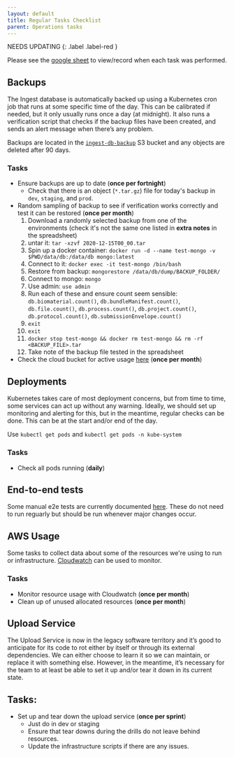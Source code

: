 ```yaml
---
layout: default
title: Regular Tasks Checklist
parent: Operations tasks
---
```


NEEDS UPDATING
{: .label .label-red }

Please see the [google sheet](https://docs.google.com/spreadsheets/d/1uUOWdthsXutBLhiax_mRs8mQ6UA3Zkr07jWdlqBrB1Q/edit#gid=0) to view/record when each task was performed.


## Backups
The Ingest database is automatically backed up using a Kubernetes cron job that runs at some specific time of the day. This can be calibrated if needed, but it only usually runs once a day (at midnight). It also runs a verification script that checks if the backup files have been created, and sends an alert message when there’s any problem.

Backups are located in the [`ingest-db-backup`](https://s3.console.aws.amazon.com/s3/buckets/ingest-db-backup?region=us-east-1) S3 bucket and any objects are deleted after 90 days.

### Tasks
- Ensure backups are up to date (**once per fortnight**)
    - Check that there is an object (`*.tar.gz`) file for today's backup in `dev`, `staging`, and `prod`.
- Random sampling of backup to see if verification works correctly and test it can be restored (**once per month**)
    1. Download a randomly selected backup from one of the environments (check it's not the same one listed in **extra notes** in the spreadsheet)
    2. untar it: `tar -xzvf 2020-12-15T00_00.tar`
    3. Spin up a docker container: `docker run -d --name test-mongo -v $PWD/data/db:/data/db mongo:latest`
    4. Connect to it: `docker exec -it test-mongo /bin/bash`
    5. Restore from backup: `mongorestore /data/db/dump/BACKUP_FOLDER/`
    6. Connect to mongo: `mongo`
    7. Use admin: `use admin`
    8. Run each of these and ensure count seem sensible: `db.biomaterial.count()`, `db.bundleManifest.count()`, `db.file.count()`, `db.process.count()`, `db.project.count()`, `db.protocol.count()`, `db.submissionEnvelope.count()`
    9. `exit`
    10. `exit`
    11. `docker stop test-mongo && docker rm test-mongo && rm -rf <BACKUP_FILE>.tar`
    12. Take note of the backup file tested in the spreadsheet
- Check the cloud bucket for active usage [here](https://s3.console.aws.amazon.com/s3/bucket/ingest-db-backup/metrics/bucket_metrics?region=us-east-1&tab=storage&period=2w) (**once per month**)

## Deployments
Kubernetes takes care of most deployment concerns, but from time to time, some services can act up without any warning. Ideally, we should set up monitoring and alerting for this, but in the meantime, regular checks can be done. This can be at the start and/or end of the day.

Use `kubectl get pods`
and `kubectl get pods -n kube-system`

### Tasks
- Check all pods running (**daily**)

## End-to-end tests
Some manual e2e tests are currently documented [here](e2e-tests.html). These do not need to run reguarly but should be run whenever major changes occur.


## AWS Usage
Some tasks to collect data about some of the resources we're using to run or infrastructure. [Cloudwatch](https://console.aws.amazon.com/cloudwatch/home?region=us-east-1#cw:dashboard=Overview) can be used to monitor.

### Tasks
- Monitor resource usage with Cloudwatch (**once per month**)
- Clean up of unused allocated resources (**once per month**)

## Upload Service
The Upload Service is now in the legacy software territory and it’s good to anticipate for its code to rot either by itself or through its external dependencies. We can either choose to learn it so we can maintain, or replace it with something else. However, in the meantime, it’s necessary for the team to at least be able to set it up and/or tear it down in its current state.

## Tasks:
- Set up and tear down the upload service (**once per sprint**)
    - Just do in dev or staging
    - Ensure that tear downs during the drills do not leave behind resources.
    - Update the infrastructure scripts if there are any issues.

